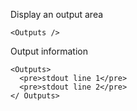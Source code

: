 Display an output area

```
<Outputs />
```

Output information

```
<Outputs>
  <pre>stdout line 1</pre>
  <pre>stdout line 2</pre>
</ Outputs>
```